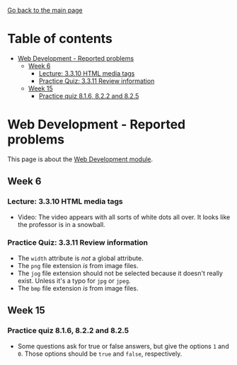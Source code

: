 [Go back to the main page](https://github.com/world-class/REPL)

# Table of contents
<!-- vim-markdown-toc GFM -->

* [Web Development - Reported problems](#web-development---reported-problems)
    * [Week 6](#week-6)
        * [Lecture: 3.3.10 HTML media tags](#lecture-3310-html-media-tags)
        * [Practice Quiz: 3.3.11 Review information](#practice-quiz-3311-review-information)
    * [Week 15](#week-15)
        * [Practice quiz 8.1.6, 8.2.2 and 8.2.5](#practice-quiz-816-822-and-825)

<!-- vim-markdown-toc -->

# Web Development - Reported problems
This page is about the [Web Development module](../../../modules/level_4/web_development/).

## Week 6
### Lecture: 3.3.10 HTML media tags
- Video: The video appears with all sorts of white dots all over. It looks
    like the professor is in a snowball.

### Practice Quiz: 3.3.11 Review information
- The `width` attribute is _not_ a global attribute.
- The `png` file extension _is_ from image files.
- The `jog` file extension should not be selected because it doesn't really
    exist. Unless it's a typo for `jpg` or `jpeg`.
- The `bmp` file extension _is_ from image files.

## Week 15
### Practice quiz 8.1.6, 8.2.2 and 8.2.5
- Some questions ask for true or false answers, but give the options `1` and `0`. Those options should be `true` and `false`, respectively.
